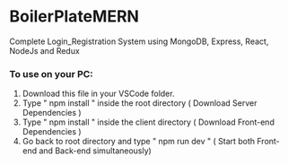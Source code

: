 # BoilerPlateMERN
Complete Login_Registration System using MongoDB, Express, React, NodeJs and Redux

### To use on your PC:
1. Download this file in your VSCode folder.
2. Type " npm install " inside the root directory ( Download Server Dependencies )
3. Type " npm install " inside the client directory ( Download Front-end Dependencies )
4. Go back to root directory and type " npm run dev " ( Start both Front-end and Back-end simultaneously)

